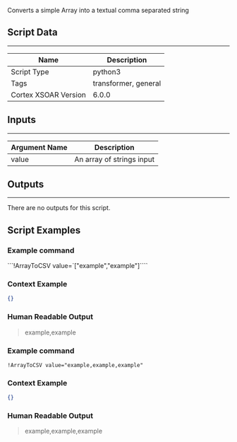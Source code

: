 Converts a simple Array into a textual comma separated string

## Script Data

---

| **Name** | **Description** |
| --- | --- |
| Script Type | python3 |
| Tags | transformer, general |
| Cortex XSOAR Version | 6.0.0 |

## Inputs

---

| **Argument Name** | **Description** |
| --- | --- |
| value | An array of strings input |

## Outputs

---
There are no outputs for this script.


## Script Examples

### Example command

```!ArrayToCSV value=`["example","example"]````

### Context Example

```json
{}
```

### Human Readable Output

>example,example

### Example command

```!ArrayToCSV value="example,example,example"```

### Context Example

```json
{}
```

### Human Readable Output

>example,example,example
